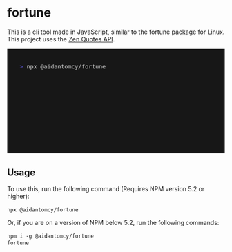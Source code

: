 # fortune

This is a cli tool made in JavaScript, similar to the fortune package for Linux.
This project uses the [Zen Quotes API](https://zenquotes.io/api).

![fortune demo](./fortune.gif)

## Usage
To use this, run the following command (Requires NPM version 5.2 or higher):
```
npx @aidantomcy/fortune
```
Or, if you are on a version of NPM below 5.2, run the following commands:
```
npm i -g @aidantomcy/fortune
fortune
```
